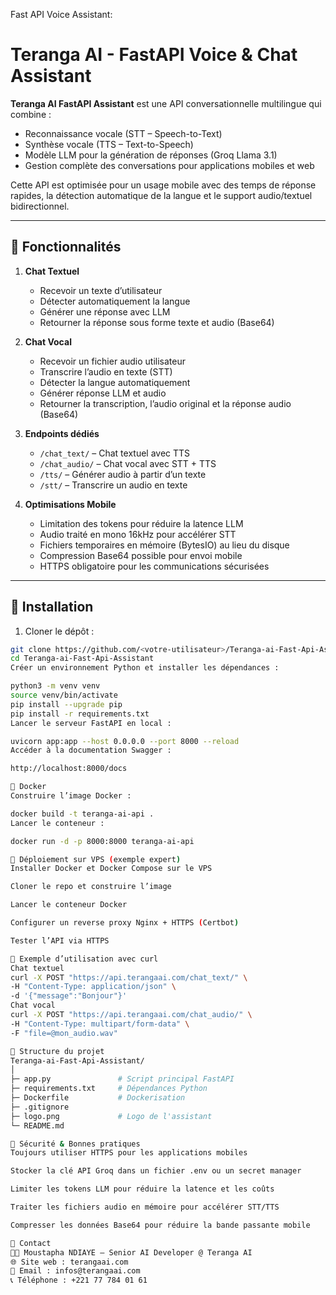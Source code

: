 Fast API Voice Assistant:

# Teranga AI - FastAPI Voice & Chat Assistant

**Teranga AI FastAPI Assistant** est une API conversationnelle multilingue qui combine :

- Reconnaissance vocale (STT – Speech-to-Text)
- Synthèse vocale (TTS – Text-to-Speech)
- Modèle LLM pour la génération de réponses (Groq Llama 3.1)
- Gestion complète des conversations pour applications mobiles et web

Cette API est optimisée pour un usage mobile avec des temps de réponse rapides, la détection automatique de la langue et le support audio/textuel bidirectionnel.

---

## 🔹 Fonctionnalités

1. **Chat Textuel**
   - Recevoir un texte d’utilisateur
   - Détecter automatiquement la langue
   - Générer une réponse avec LLM
   - Retourner la réponse sous forme texte et audio (Base64)

2. **Chat Vocal**
   - Recevoir un fichier audio utilisateur
   - Transcrire l’audio en texte (STT)
   - Détecter la langue automatiquement
   - Générer réponse LLM et audio
   - Retourner la transcription, l’audio original et la réponse audio (Base64)

3. **Endpoints dédiés**
   - `/chat_text/` – Chat textuel avec TTS
   - `/chat_audio/` – Chat vocal avec STT + TTS
   - `/tts/` – Générer audio à partir d’un texte
   - `/stt/` – Transcrire un audio en texte

4. **Optimisations Mobile**
   - Limitation des tokens pour réduire la latence LLM
   - Audio traité en mono 16kHz pour accélérer STT
   - Fichiers temporaires en mémoire (BytesIO) au lieu du disque
   - Compression Base64 possible pour envoi mobile
   - HTTPS obligatoire pour les communications sécurisées

---

## 🔹 Installation

1. Cloner le dépôt :

```bash
git clone https://github.com/<votre-utilisateur>/Teranga-ai-Fast-Api-Assistant.git
cd Teranga-ai-Fast-Api-Assistant
Créer un environnement Python et installer les dépendances :

python3 -m venv venv
source venv/bin/activate
pip install --upgrade pip
pip install -r requirements.txt
Lancer le serveur FastAPI en local :

uvicorn app:app --host 0.0.0.0 --port 8000 --reload
Accéder à la documentation Swagger :

http://localhost:8000/docs

🔹 Docker
Construire l’image Docker :

docker build -t teranga-ai-api .
Lancer le conteneur :

docker run -d -p 8000:8000 teranga-ai-api

🔹 Déploiement sur VPS (exemple expert)
Installer Docker et Docker Compose sur le VPS

Cloner le repo et construire l’image

Lancer le conteneur Docker

Configurer un reverse proxy Nginx + HTTPS (Certbot)

Tester l’API via HTTPS

🔹 Exemple d’utilisation avec curl
Chat textuel
curl -X POST "https://api.terangaai.com/chat_text/" \
-H "Content-Type: application/json" \
-d '{"message":"Bonjour"}'
Chat vocal
curl -X POST "https://api.terangaai.com/chat_audio/" \
-H "Content-Type: multipart/form-data" \
-F "file=@mon_audio.wav"

🔹 Structure du projet
Teranga-ai-Fast-Api-Assistant/
│
├─ app.py               # Script principal FastAPI
├─ requirements.txt     # Dépendances Python
├─ Dockerfile           # Dockerisation
├─ .gitignore
├─ logo.png             # Logo de l'assistant
└─ README.md

🔹 Sécurité & Bonnes pratiques
Toujours utiliser HTTPS pour les applications mobiles

Stocker la clé API Groq dans un fichier .env ou un secret manager

Limiter les tokens LLM pour réduire la latence et les coûts

Traiter les fichiers audio en mémoire pour accélérer STT/TTS

Compresser les données Base64 pour réduire la bande passante mobile

🔹 Contact
👨‍💻 Moustapha NDIAYE – Senior AI Developer @ Teranga AI
🌐 Site web : terangaai.com
📧 Email : infos@terangaai.com
📞 Téléphone : +221 77 784 01 61


